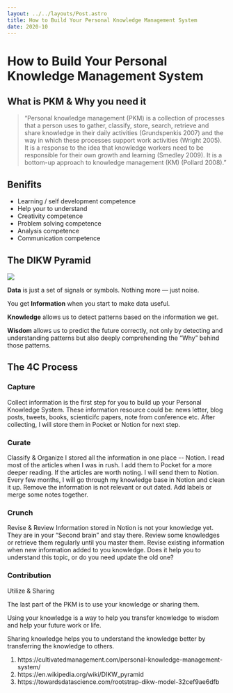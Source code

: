 ```yaml
---
layout: ../../layouts/Post.astro
title: How to Build Your Personal Knowledge Management System
date: 2020-10
---
```


# How to Build Your Personal Knowledge Management System

## What is PKM & Why you need it

> “Personal knowledge management (PKM) is a collection of processes that a person uses to gather, classify, store, search, retrieve and share knowledge in their daily activities (Grundspenkis 2007) and the way in which these processes support work activities (Wright 2005). It is a response to the idea that knowledge workers need to be responsible for their own growth and learning (Smedley 2009). It is a bottom-up approach to knowledge management (KM) (Pollard 2008).”

## Benifits

* Learning / self development competence
* Help your to understand
* Creativity competence
* Problem solving competence
* Analysis competence
* Communication competence

## The DIKW Pyramid

![](../images/pkm-02.svg)

**Data** is just a set of signals or symbols. Nothing more — just noise.

You get **Information** when you start to make data useful.

**Knowledge** allows us to detect patterns based on the information we get.

**Wisdom** allows us to predict the future correctly, not only by detecting and understanding patterns but also deeply comprehending the “Why” behind those patterns.

## The 4C Process

### Capture

Collect information is the first step for you to build up your Personal Knowledge System. These information resource could be: news letter, blog posts, tweets, books, scienticifc papers, note from conference etc. After collecting, I will store them in Pocket or Notion for next step.

### Curate

Classify & Organize I stored all the information in one place -- Notion. I read most of the articles when I was in rush. I add them to Pocket for a more deeper reading. If the articles are worth noting. I will send them to Notion. Every few months, I will go through my knowledge base in Notion and clean it up. Remove the information is not relevant or out dated. Add labels or merge some notes together.

### Crunch

Revise & Review Information stored in Notion is not your knowledge yet. They are in your “Second brain” and stay there. Review some knowledges or retrieve them regularly until you master them. Revise existing information when new information added to you knowledge. Does it help you to understand this topic, or do you need update the old one?

### Contribution

Utilize & Sharing

The last part of the PKM is to use your knowledge or sharing them.

Using your knowledge is a way to help you transfer knowledge to wisdom and help your future work or life.

Sharing knowledge helps you to understand the knowledge better by transferring the knowledge to others.

<footnote>
  <ol>
    <li>
      https://cultivatedmanagement.com/personal-knowledge-management-system/
    </li>
    <li>https://en.wikipedia.org/wiki/DIKW_pyramid</li>
    <li>
      https://towardsdatascience.com/rootstrap-dikw-model-32cef9ae6dfb
    </li>
  </ol>
</footnote>

